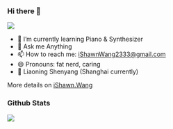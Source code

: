 ### Hi there 👋
![](https://gpvc.arturio.dev/KiLien)


- 🌱 I’m currently learning Piano & Synthesizer
- 💬 Ask me Anything
- 📫 How to reach me: iShawnWang2333@gmail.com
- 😄 Pronouns: fat nerd, caring
- 📍 Liaoning Shenyang (Shanghai currently)


More details on [iShawn.Wang](https://www.ishawn.wang/)

### Github Stats
![](https://github-readme-stats.vercel.app/api?username=iShawnWang&count_private=true&theme=dark)


